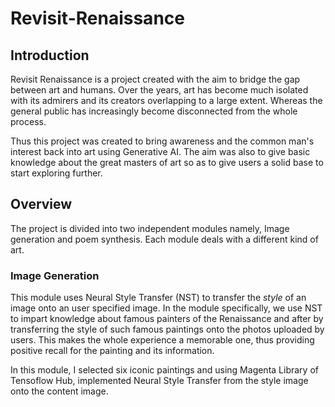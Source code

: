 # Revisit-Renaissance

## Introduction
Revisit Renaissance is a project created with the aim to bridge the gap between art and humans. Over the years, art has become much isolated with its admirers and its creators overlapping to a large extent. Whereas the general public has increasingly become disconnected from the whole process.

Thus this project was created to bring awareness and the common man's interest back into art using Generative AI. The aim was also to give basic knowledge about the great masters of art so as to give users a solid base to start exploring further. 
 
## Overview
The project is divided into two independent modules namely, Image generation and poem synthesis.
Each module deals with a different kind of art.

### Image Generation
This module uses Neural Style Transfer (NST) to transfer the *style* of an image onto an user specified image. In the module specifically, we use NST to impart knowledge about famous painters of the Renaissance and after by transferring the style of such famous paintings onto the photos uploaded by users. This makes the whole experience a memorable one, thus providing positive recall for the painting and its information.

In this module, I selected six iconic paintings and using Magenta Library of Tensoflow Hub, implemented Neural Style Transfer from the style image onto the content image.

